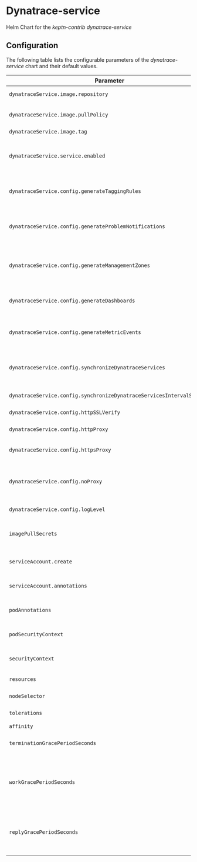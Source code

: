 
Dynatrace-service
===========

Helm Chart for the *keptn-contrib* *dynatrace-service*


## Configuration

The following table lists the configurable parameters of the *dynatrace-service* chart and their default values.

| Parameter                | Description             | Default        |
| ------------------------ | ----------------------- | -------------- |
| `dynatraceService.image.repository` | Container image name | `"docker.io/keptncontrib/dynatrace-service"` |
| `dynatraceService.image.pullPolicy` | Kubernetes image pull policy | `"IfNotPresent"` |
| `dynatraceService.image.tag` | Container tag | `""` |
| `dynatraceService.service.enabled` | Creates a kubernetes service for the *dynatrace-service* | `true` |
| `dynatraceService.config.generateTaggingRules` | Generate Tagging Rules in Dynatrace Tenant | `false` |
| `dynatraceService.config.generateProblemNotifications` | Generate Problem Notifications in Dynatrace Tenant | `false` |
| `dynatraceService.config.generateManagementZones` | Generate Management Zones in Dynatrace Tenant | `false` |
| `dynatraceService.config.generateDashboards` | Generate Dashboards in Dynatrace Tenant | `false` |
| `dynatraceService.config.generateMetricEvents` | Generate Metric Events in Dynatrace Tenant | `false` |
| `dynatraceService.config.synchronizeDynatraceServices` | Synchronize Service Entities between Dynatrace and Keptn | `true` |
| `dynatraceService.config.synchronizeDynatraceServicesIntervalSeconds` | Synchronization Interval | `300` |
| `dynatraceService.config.httpSSLVerify` | Verify HTTPS SSL certificates | `true` |
| `dynatraceService.config.httpProxy` | Proxy for HTTP requests | `""` |
| `dynatraceService.config.httpsProxy` | Proxy for HTTPS requests | `""` |
| `dynatraceService.config.noProxy` | Proxy exceptions for HTTP and HTTPS requests | `""` |
| `dynatraceService.config.logLevel`| Minimum log level to log | `info` |
| `imagePullSecrets` | Secrets to use for container registry credentials | `[]` |
| `serviceAccount.create` | Enables the service account creation | `true` |
| `serviceAccount.annotations` | Annotations to add to the service account | `{}` |
| `podAnnotations` | Annotations to add to the created pods | `{}` |
| `podSecurityContext` | Set the pod security context (e.g. `fsgroups`) | `{}` |
| `securityContext` | Set the security context (e.g. `runasuser`) | `{}` |
| `resources` | Resource limits and requests | `{}` |
| `nodeSelector` | Node selector configuration | `{}` |
| `tolerations` | Tolerations for the pods | `[]` |
| `affinity` | Affinity rules | `{}` |
| `terminationGracePeriodSeconds` | Termination grace period (in seconds) | `30` |
| `workGracePeriodSeconds` | Seconds allocated to completing work in the event of a graceful shutdown | `20` |
| `replyGracePeriodSeconds` | Seconds allocated to replying in the event of a graceful shutdown | `5` |




